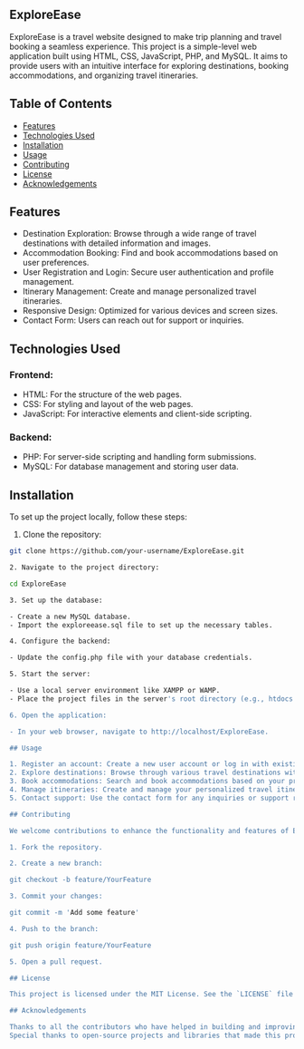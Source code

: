 ## ExploreEase

ExploreEase is a travel website designed to make trip planning and travel booking a seamless experience. This project is a simple-level web application built using HTML, CSS, JavaScript, PHP, and MySQL. It aims to provide users with an intuitive interface for exploring destinations, booking accommodations, and organizing travel itineraries.

## Table of Contents

- [Features](#Features)
- [Technologies Used](#Technologies-Used)
- [Installation](#Installation)
- [Usage](#Usage)
- [Contributing](#Contributing)
- [License](#License)
- [Acknowledgements](#Acknowledgements)

## Features

- Destination Exploration: Browse through a wide range of travel destinations with detailed information and images.
- Accommodation Booking: Find and book accommodations based on user preferences.
- User Registration and Login: Secure user authentication and profile management.
- Itinerary Management: Create and manage personalized travel itineraries.
- Responsive Design: Optimized for various devices and screen sizes.
- Contact Form: Users can reach out for support or inquiries.

## Technologies Used

### Frontend:

- HTML: For the structure of the web pages.
- CSS: For styling and layout of the web pages.
- JavaScript: For interactive elements and client-side scripting.

### Backend:

- PHP: For server-side scripting and handling form submissions.
- MySQL: For database management and storing user data.

## Installation

To set up the project locally, follow these steps:

1. Clone the repository:

```bash
git clone https://github.com/your-username/ExploreEase.git

2. Navigate to the project directory:

cd ExploreEase

3. Set up the database:

- Create a new MySQL database.
- Import the exploreease.sql file to set up the necessary tables.

4. Configure the backend:

- Update the config.php file with your database credentials.

5. Start the server:

- Use a local server environment like XAMPP or WAMP.
- Place the project files in the server's root directory (e.g., htdocs for XAMPP).

6. Open the application:

- In your web browser, navigate to http://localhost/ExploreEase.

## Usage

1. Register an account: Create a new user account or log in with existing credentials.
2. Explore destinations: Browse through various travel destinations with detailed descriptions and images.
3. Book accommodations: Search and book accommodations based on your preferences.
4. Manage itineraries: Create and manage your personalized travel itineraries.
5. Contact support: Use the contact form for any inquiries or support requests.

## Contributing

We welcome contributions to enhance the functionality and features of ExploreEase. To contribute:

1. Fork the repository.

2. Create a new branch:

git checkout -b feature/YourFeature

3. Commit your changes:

git commit -m 'Add some feature'

4. Push to the branch:

git push origin feature/YourFeature

5. Open a pull request.

## License

This project is licensed under the MIT License. See the `LICENSE` file for more details.

## Acknowledgements

Thanks to all the contributors who have helped in building and improving ExploreEase.
Special thanks to open-source projects and libraries that made this project possible.
```
